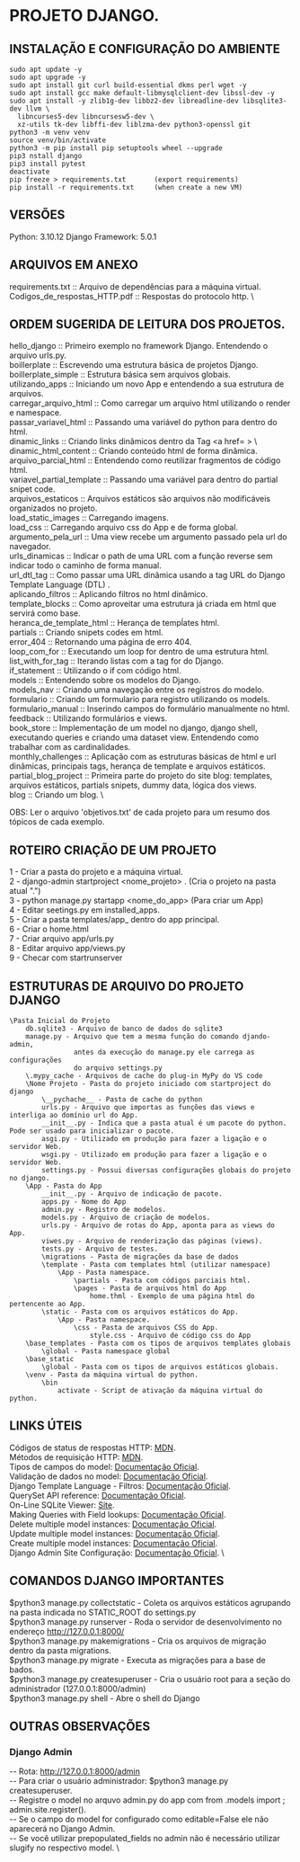 # PROJETO DJANGO.
## INSTALAÇÃO E CONFIGURAÇÃO DO AMBIENTE
```
sudo apt update -y
sudo apt upgrade -y
sudo apt install git curl build-essential dkms perl wget -y
sudo apt install gcc make default-libmysqlclient-dev libssl-dev -y
sudo apt install -y zlib1g-dev libbz2-dev libreadline-dev libsqlite3-dev llvm \
  libncurses5-dev libncursesw5-dev \
  xz-utils tk-dev libffi-dev liblzma-dev python3-openssl git
python3 -m venv venv
source venv/bin/activate
python3 -m pip install pip setuptools wheel --upgrade
pip3 nstall django
pip3 install pytest
deactivate
pip freeze > requirements.txt       (export requirements)
pip install -r requirements.txt     (when create a new VM)
```

## VERSÕES
Python: 3.10.12
Django Framework: 5.0.1

## ARQUIVOS EM ANEXO
requirements.txt  ::  Arquivo de dependências para a máquina virtual. \
Codigos_de_respostas_HTTP.pdf  ::  Respostas do protocolo http. \


## ORDEM SUGERIDA DE LEITURA DOS PROJETOS.
hello_django  ::  Primeiro exemplo no framework Django. Entendendo o arquivo urls.py.\
boillerplate  ::  Escrevendo uma estrutura básica de projetos Django.\
boillerplate_simple  ::  Estrutura básica sem arquivos globais. \
utilizando_apps  ::  Iniciando um novo App e entendendo a sua estrutura de arquivos. \
carregar_arquivo_html  :: Como carregar um arquivo html utilizando o render e namespace. \
passar_variavel_html  ::  Passando uma variável do python para dentro do html. \
dinamic_links  ::  Criando links dinâmicos dentro da Tag <a href= > \  
dinamic_html_content  ::  Criando conteúdo html de forma dinâmica. \
arquivo_parcial_html  ::  Entendendo como reutilizar fragmentos de código html. \
variavel_partial_template  ::  Passando uma variável para dentro do partial snipet code. \
arquivos_estaticos  ::  Arquivos estáticos são arquivos não modificáveis organizados no projeto. \
load_static_images  ::  Carregando imagens. \
load_css  ::  Carregando arquivo css do App e de forma global. \
argumento_pela_url  ::  Uma view recebe um argumento passado pela url do navegador. \
urls_dinamicas  ::  Indicar o path de uma URL com a função reverse sem indicar todo o caminho de forma manual. \
url_dtl_tag  ::  Como passar uma URL dinâmica usando a tag URL do Django Template Language (DTL) .\
aplicando_filtros  ::  Aplicando filtros no html dinâmico. \
template_blocks  ::  Como aproveitar uma estrutura já criada em html que servirá como base. \
heranca_de_template_html  ::  Herança de tempĺates html. \
partials  ::  Criando snipets codes em html. \
error_404  ::  Retornando uma página de erro 404. \
loop_com_for  ::  Executando um loop for dentro de uma estrutura html. \
list_with_for_tag  :: Iterando listas com a tag for do Django. \
if_statement  ::  Utilizando o if com código html. \
models  ::  Entendendo sobre os modelos do Django. \
models_nav  ::  Criando uma navegação entre os registros do modelo. \
formulario  ::  Criando um formulario para registro utilizando os models. \
formulario_manual  ::  Inserindo campos do formulário manualmente no html. \
feedback  ::  Utilizando formulários e views. \
book_store  ::  Implementação de um model no django, django shell, executando queries e criando uma dataset view. Entendendo como trabalhar com as cardinalidades. \
monthly_challenges  ::  Aplicação com as estruturas básicas de html e url dinâmicas, principais tags, herança de template e arquivos estáticos. \
partial_blog_project  ::  Primeira parte do projeto do site blog: templates, arquivos estáticos, partials snipets, dummy data, lógica dos views. \
blog  ::  Criando um blog. \


OBS: Ler o arquivo 'objetivos.txt' de cada projeto para um resumo dos
tópicos de cada exemplo.

## ROTEIRO CRIAÇÃO DE UM PROJETO
1 - Criar a pasta do projeto e a máquina virtual.\
2 - django-admin startproject <nome_projeto> . (Cria o projeto na pasta atual ".")\
3 - python manage.py startapp <nome_do_app> (Para criar um App)\
4 - Editar seetings.py em installed_apps. \
5 - Criar a pasta templates/app_<nome> dentro do app principal.\
6 - Criar o home.html \
7 - Criar arquivo app/urls.py \
8 - Editar arquivo app/views.py \
9 - Checar com startrunserver

## ESTRUTURAS DE ARQUIVO DO PROJETO DJANGO
```
\Pasta Inicial do Projeto
    db.sqlite3 - Arquivo de banco de dados do sqlite3
    manage.py - Arquivo que tem a mesma função do comando djando-admin,
                antes da execução do manage.py ele carrega as configurações
                do arquivo settings.py
    \.mypy_cache - Arquivos de cache do plug-in MyPy do VS code
    \Nome Projeto - Pasta do projeto iniciado com startproject do django
        \__pychache__ - Pasta de cache do python
        urls.py - Arquivo que importas as funções das views e interliga ao domínio url do App.
        __init__.py - Indica que a pasta atual é um pacote do python. Pode ser usado para inicializar o pacote.
        asgi.py - Utilizado em produção para fazer a ligação e o servidor Web.
        wsgi.py - Utilizado em produção para fazer a ligação e o servidor Web.
        settings.py - Possui diversas configurações globais do projeto no django.
    \App - Pasta do App
        __init__.py - Arquivo de indicação de pacote.
        apps.py - Nome do App
        admin.py - Registro de modelos.
        models.py - Arquivo de criação de modelos.
        urls.py - Arquivo de rotas do App, aponta para as views do App.
        viwes.py - Arquivo de renderização das páginas (views).
        tests.py - Arquivo de testes.
        \migrations - Pasta de migrações da base de dados
        \template - Pasta com templates html (utilizar namespace)
            \App - Pasta namespace.
                \partials - Pasta com códigos parciais html.
                \pages - Pasta de arquivos html do App
                    home.thml - Exemplo de uma página html do pertencente ao App.
        \static - Pasta com os arquivos estáticos do App.
            \App - Pasta namespace.
                \css - Pasta de arquivos CSS do App.
                    style.css - Arquivo de código css do App
    \base_templates - Pasta com os tipos de arquivos templates globais
        \global - Pasta namespace global
    \base_static
        \global - Pasta com os tipos de arquivos estáticos globais.
    \venv - Pasta da máquina virtual do python.
        \bin
            activate - Script de ativação da máquina virtual do python.
```

## LINKS ÚTEIS
Códigos de status de respostas HTTP: [MDN](https://developer.mozilla.org/pt-BR/docs/Web/HTTP/Status).\
Métodos de requisição HTTP: [MDN](https://developer.mozilla.org/pt-BR/docs/Web/HTTP/Methods).\
Tipos de campos do model: [Documentação Oficial](https://docs.djangoproject.com/pt-br/3.2/ref/models/fields/).\
Validação de dados no model: [Documentação Oficial](https://docs.djangoproject.com/en/5.0/ref/validators/). \
Django Template Language - Filtros: [Documentação Oficial](https://docs.djangoproject.com/en/5.0/ref/templates/builtins/). \
QuerySet API reference: [Documentação Oficial](https://docs.djangoproject.com/pt-br/3.2/ref/models/querysets/). \
On-Line SQLite Viewer: [Site](https://sqliteviewer.app/). \
Making Queries with Field lookups: [Documentação Oficial](https://docs.djangoproject.com/en/5.0/topics/db/queries/). \
Delete multiple model instances: [Documentação Oficial](https://docs.djangoproject.com/en/3.1/topics/db/queries/#deleting-objects). \
Update multiple model instances: [Documentação Oficial](https://docs.djangoproject.com/en/3.0/ref/models/querysets/#bulk-update). \
Create multiple model instances: [Documentação Oficial](https://docs.djangoproject.com/en/3.0/ref/models/querysets/#bulk-create). \
Django Admin Site Configuração: [Documentação Oficial](https://docs.djangoproject.com/en/5.0/ref/contrib/admin/). \


## COMANDOS DJANGO IMPORTANTES
$python3 manage.py collectstatic - Coleta os arquivos estáticos agrupando na pasta
indicada no STATIC_ROOT do settings.py \
$python3 manage.py runserver - Roda o servidor de desenvolvimento no endereço http://127.0.0.1:8000/ \
$python3 manage.py makemigrations - Cria os arquivos de migração dentro da pasta migrations. \
$python3 manage.py migrate - Executa as migrações para a base de bados. \
$python3 manage.py createsuperuser - Cria o usuário root para a seção do administrador
(127.0.0.1:8000/admin) \
$python3 manage.py shell - Abre o shell do Django

## OUTRAS OBSERVAÇÕES
### Django Admin
-- Rota: http://127.0.0.1:8000/admin \
-- Para criar o usuário administrador: $python3 manage.py createsuperuser. \
-- Registre o model no arquvo admin.py do app com from .models import <class name>; admin.site.register(<class name>). \
-- Se o campo do model for configurado como editable=False ele não aparecerá no Django Admin. \
-- Se você utilizar prepopulated_fields no admin não é necessário utilizar slugify no respectivo model. \
